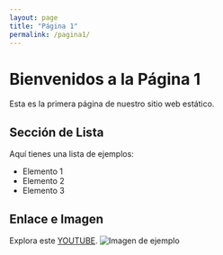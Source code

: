 ```yaml
---
layout: page
title: "Página 1"
permalink: /pagina1/
---
```


# Bienvenidos a la Página 1

Esta es la primera página de nuestro sitio web estático.

## Sección de Lista

Aquí tienes una lista de ejemplos:
- Elemento 1
- Elemento 2
- Elemento 3

## Enlace e Imagen

Explora este [YOUTUBE](https://www.youtube.com).
![Imagen de ejemplo](https://www.google.com/imgres?q=bob%20esponja&imgurl=https%3A%2F%2Fgeekandchic.cl%2Fwp-content%2Fuploads%2F2024%2F07%2Fbob.jpg&imgrefurl=https%3A%2F%2Fgeekandchic.cl%2Fbob-esponja-esta-de-aniversario%2F&docid=Uz10RopFxqRqmM&tbnid=jo-HYgh1-pj6AM&vet=12ahUKEwiU48zs2qmJAxXvd6QEHSRFO9wQM3oECHEQAA..i&w=1920&h=1200&hcb=2&ved=2ahUKEwiU48zs2qmJAxXvd6QEHSRFO9wQM3oECHEQAA)
